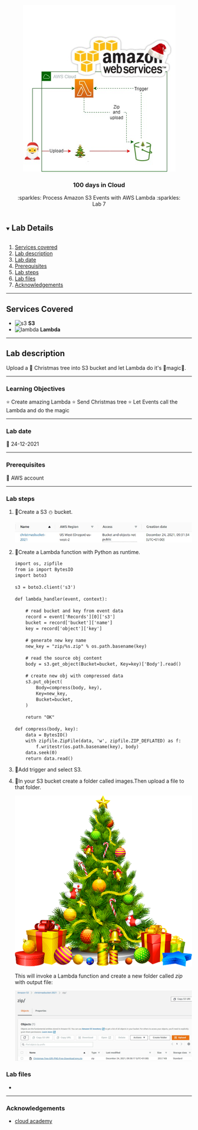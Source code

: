 <br />

<p align="center">
  <a href="img/">
    <img src="img/lab07_diagram.jpg" alt="cloudofthings" width="413" height="451">
  </a>
  <h3 align="center">100 days in Cloud</h3>
<p align="center">
  :sparkles: Process Amazon S3 Events with AWS Lambda :sparkles:
    <br />
    Lab 7
    <br/>
  </p>
</p>

<details open="open">
  <summary><h2 style="display: inline-block">Lab Details</h2></summary>
  <ol>
    <li><a href="#services-covered">Services covered</a>
    <li><a href="#lab-description">Lab description</a></li>
    </li>
    <li><a href="#lab-date">Lab date</a></li>
    <li><a href="#prerequisites">Prerequisites</a></li>    
    <li><a href="#lab-steps">Lab steps</a></li>
    <li><a href="#lab-files">Lab files</a></li>
    <li><a href="#acknowledgements">Acknowledgements</a></li>
  </ol>
</details>

---

## Services Covered
* ![s3](https://github.com/CloudedThings/100-Days-in-Cloud/blob/main/images/S3.png) **S3**
* ![lambda](https://github.com/CloudedThings/100-Days-in-Cloud/blob/main/images/AW_Lambda.png) **Lambda**

---

## Lab description

Upload a :christmas_tree: Christmas tree into S3 bucket and let Lambda do it's :star2:magic:star2:.

---

### Learning Objectives
:star: Create amazing Lambda
:star: Send Christmas tree
:star: Let Events call the Lambda and do the magic

---

### Lab date
:christmas_tree: 24-12-2021

---

### Prerequisites
:christmas_tree: AWS account

---

### Lab steps
1. :santa:Create a S3 :snowman: bucket.

   ![lab07_jul_bucket](img/lab07_jul_bucket.jpg)

2. :santa:Create a Lambda function with Python as runtime. 

   ```
   import os, zipfile
   from io import BytesIO
   import boto3
   
   s3 = boto3.client('s3')
   
   def lambda_handler(event, context):
   
       # read bucket and key from event data
       record = event['Records'][0]['s3']
       bucket = record['bucket']['name']
       key = record['object']['key']
   
       # generate new key name
       new_key = "zip/%s.zip" % os.path.basename(key)
   
       # read the source obj content
       body = s3.get_object(Bucket=bucket, Key=key)['Body'].read()
   
       # create new obj with compressed data
       s3.put_object(
           Body=compress(body, key),
           Key=new_key,
           Bucket=bucket,
       )
   
       return "OK"
   
   def compress(body, key):
       data = BytesIO()
       with zipfile.ZipFile(data, 'w', zipfile.ZIP_DEFLATED) as f:
           f.writestr(os.path.basename(key), body)
       data.seek(0)
       return data.read()
   ```

3. :santa:Add trigger and select S3.

4. :santa:In your S3 bucket create a folder called images.Then upload a file to that folder. 

   ![Christmas-Tree-Gift-PNG-Free-Download](img/Christmas-Tree-Gift-PNG-Free-Download.png)

   This will invoke a Lambda function and create a new folder called *zip* with output file:

   ![lab07_output_bucket](img/lab07_output_bucket.jpg)

   



### Lab files
* 

---

### Acknowledgements
* [cloud academy](https://cloudacademy.com/lab/aws-lambda-s3-events/)

